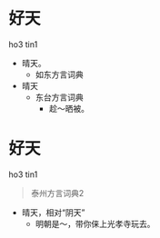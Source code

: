 # 好天
ho3 tin1
+ 晴天。
  * 如东方言词典
+ 晴天
  * 东台方言词典
    - 趁～晒被。


# 好天
ho3 tin1
> 泰州方言词典2
- 晴天，相对“阴天”
  - 明朝是～，带你俫上光孝寺玩去。